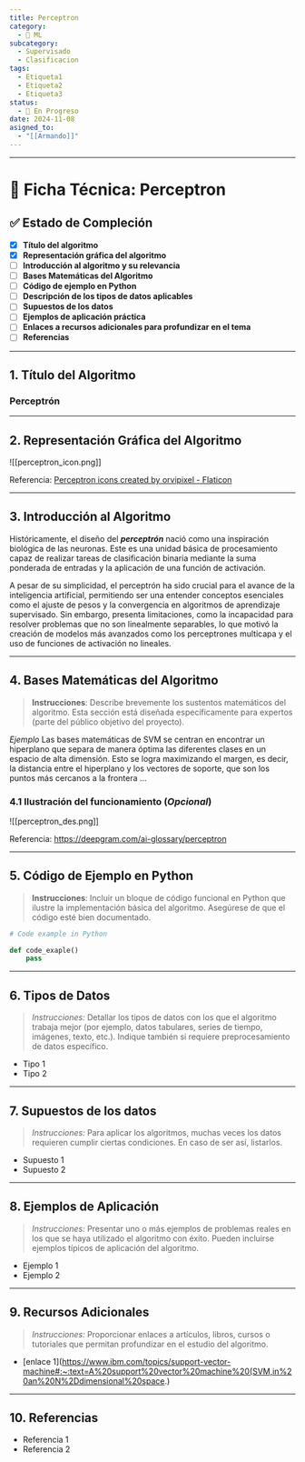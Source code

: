```yaml
---
title: Perceptron
category:
  - 🤖 ML
subcategory:
  - Supervisado
  - Clasificacion
tags:
  - Etiqueta1
  - Etiqueta2
  - Etiqueta3
status:
  - 🔵 En Progreso
date: 2024-11-08
asigned_to:
  - "[[Armando]]"
---
```

--- 
# 📝 Ficha Técnica: Perceptron

## ✅ Estado de Compleción
- [x] **Título del algoritmo**
- [x] **Representación gráfica del algoritmo**
- [ ] **Introducción al algoritmo y su relevancia**
- [ ] **Bases Matemáticas del Algoritmo**
- [ ] **Código de ejemplo en Python**
- [ ] **Descripción de los tipos de datos aplicables**
- [ ] **Supuestos de los datos**
- [ ] **Ejemplos de aplicación práctica**
- [ ] **Enlaces a recursos adicionales para profundizar en el tema**
- [ ] **Referencias**

---
## 1. Título del Algoritmo

### **Perceptrón**

---
## 2. Representación Gráfica del Algoritmo

![[perceptron_icon.png]]

Referencia: <a href="https://www.flaticon.com/free-icons/perceptron" title="perceptron icons">Perceptron icons created by orvipixel - Flaticon</a>

---
## 3. Introducción al Algoritmo 

Históricamente, el diseño del ***perceptrón*** nació como una inspiración biológica de las neuronas. Este es una unidad básica de procesamiento capaz de realizar tareas de clasificación binaria mediante la suma ponderada de entradas y la aplicación de una función de activación. 

A pesar de su simplicidad, el perceptrón ha sido crucial para el avance de la inteligencia artificial, permitiendo ser una entender conceptos esenciales como el ajuste de pesos y la convergencia en algoritmos de aprendizaje supervisado. Sin embargo, presenta limitaciones, como la incapacidad para resolver problemas que no son linealmente separables, lo que motivó la creación de modelos más avanzados como los perceptrones multicapa y el uso de funciones de activación no lineales.

---
## 4. Bases Matemáticas del Algoritmo

> **Instrucciones**: Describe brevemente los sustentos matemáticos del algoritmo. Esta sección está diseñada específicamente para expertos (parte del público objetivo del proyecto).

*Ejemplo*
Las bases matemáticas de SVM se centran en encontrar un hiperplano que separa de manera óptima las diferentes clases en un espacio de alta dimensión. Esto se logra maximizando el margen, es decir, la distancia entre el hiperplano y los vectores de soporte, que son los puntos más cercanos a la frontera ... 

### 4.1 Ilustración del funcionamiento (*Opcional*)

![[perceptron_des.png]]

Referencia: https://deepgram.com/ai-glossary/perceptron

---
## 5. Código de Ejemplo en Python

 >**Instrucciones**: Incluir un bloque de código funcional en Python que ilustre la implementación básica del algoritmo. Asegúrese de que el código esté bien documentado.

```python
# Code example in Python

def code_exaple()
	pass
````

---
## 6.  Tipos de Datos

>*Instrucciones:* Detallar los tipos de datos con los que el algoritmo trabaja mejor (por ejemplo, datos tabulares, series de tiempo, imágenes, texto, etc.). Indique también si requiere preprocesamiento de datos específico.

- Tipo 1
- Tipo 2

---
## 7.  Supuestos de los datos

>*Instrucciones:* Para aplicar los algoritmos, muchas veces los datos requieren cumplir ciertas condiciones. En caso de ser así, listarlos. 

- Supuesto 1
- Supuesto 2
--- 
## 8. Ejemplos de Aplicación

> *Instrucciones:* Presentar uno o más ejemplos de problemas reales en los que se haya utilizado el algoritmo con éxito. Pueden incluirse ejemplos típicos de aplicación del algoritmo.

- Ejemplo 1
- Ejemplo 2
---
## 9. Recursos Adicionales

> *Instrucciones:* Proporcionar enlaces a artículos, libros, cursos o tutoriales que permitan profundizar en el estudio del algoritmo.

- [enlace 1](https://www.ibm.com/topics/support-vector-machine#:~:text=A%20support%20vector%20machine%20(SVM,in%20an%20N%2Ddimensional%20space.)
---
## 10. Referencias

- Referencia 1
- Referencia 2